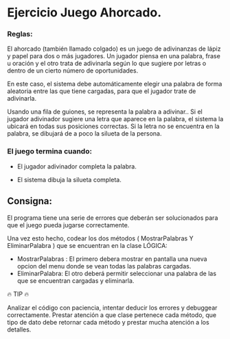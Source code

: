  
# Ejercicio Juego Ahorcado.

### Reglas:

El ahorcado (también llamado colgado) es un juego de adivinanzas de lápiz y papel para dos o más jugadores. Un jugador piensa en una palabra, frase u oración y el otro trata de adivinarla según lo que sugiere por letras o dentro de un cierto número de oportunidades.

En este caso, el sistema debe automáticamente elegir una palabra de forma aleatoria entre las que tiene cargadas, para que el jugador trate de adivinarla.

Usando una fila de guiones, se representa la palabra a adivinar.. Si el jugador adivinador sugiere una letra que aparece en la palabra, el sistema la ubicará en todas sus posiciones correctas.
 Si la letra no se encuentra en la palabra, se dibujará de a poco la silueta de la persona. 
 
### El juego termina cuando:

  - El jugador adivinador completa la palabra.

  - El sistema dibuja la silueta completa.


## Consigna:

El programa tiene una serie de errores que deberán ser solucionados para que el juego pueda jugarse correctamente.

Una vez esto hecho, codear los dos métodos ( MostrarPalabras Y EliminarPalabra ) que se encuentran en la clase LÓGICA:

- MostrarPalabras : El primero debera mostrar en pantalla una nueva opcion del menu donde se vean todas las palabras cargadas. 
- EliminarPalabra:  El otro deberá permitir seleccionar una palabra de las que se encuentran cargadas y  eliminarla. 

:fire: TIP :fire:

Analizar el código con paciencia, intentar deducir los errores y debuggear correctamente. Prestar atención a que clase pertenece cada método, que tipo de dato debe retornar cada método y prestar mucha atención a los detalles.


